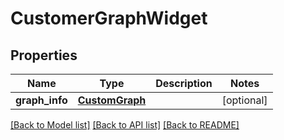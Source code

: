 # CustomerGraphWidget

## Properties
Name | Type | Description | Notes
------------ | ------------- | ------------- | -------------
**graph_info** | [**CustomGraph**](CustomGraph.md) |  | [optional] 

[[Back to Model list]](../README.md#documentation-for-models) [[Back to API list]](../README.md#documentation-for-api-endpoints) [[Back to README]](../README.md)


